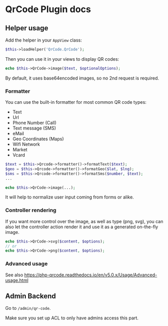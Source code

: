 # QrCode Plugin docs

## Helper usage

Add the helper in your `AppView` class:
```php
$this->loadHelper('QrCode.QrCode');
```
Then you can use it in your views to display QR codes:
```php
echo $this->QrCode->image($text, $optionalOptions);
```

By default, it uses base64encoded images, so no 2nd request is required.

### Formatter
You can use the built-in formatter for most common QR code types:
- Text
- Url
- Phone Number (Call)
- Text message (SMS)
- eMail
- Geo Coordinates (Maps)
- Wifi Network
- Market
- Vcard

```php
$text = $this->Qrcode->formatter()->formatText($text);
$geo = $this->Qrcode->formatter()->formatGeo($lat, $lng);
$sms = $this->Qrcode->formatter()->formatSms($number, $text);
...

echo $this->QrCode->image(...);
```
It will help to normalize user input coming from forms or alike.

### Controller rendering
If you want more control over the image, as well as type (png, svg), you
can also let the controller action render it and use it as a generated
on-the-fly image.

```php
echo $this->QrCode->svg($content, $options);
// or
echo $this->QrCode->png($content, $options);
```

### Advanced usage

See also https://php-qrcode.readthedocs.io/en/v5.0.x/Usage/Advanced-usage.html

## Admin Backend
Go to `/admin/qr-code`.

Make sure you set up ACL to only have admins access this part.
